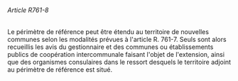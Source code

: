 ###### Article R761-8

Le périmètre de référence peut être étendu au territoire de nouvelles communes selon les modalités prévues à l'article R. 761-7. Seuls sont alors recueillis les avis du gestionnaire et des communes ou établissements publics de coopération intercommunale faisant l'objet de l'extension, ainsi que des organismes consulaires dans le ressort desquels le territoire adjoint au périmètre de référence est situé.

